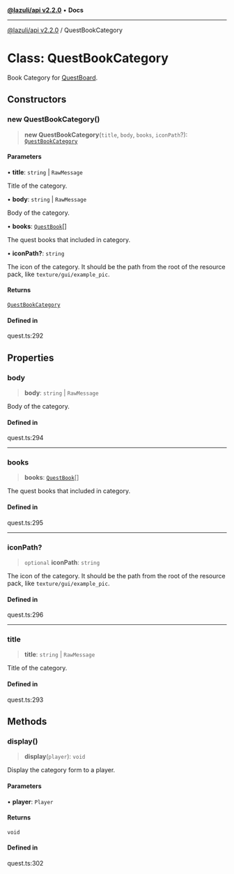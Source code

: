 [**@lazuli/api v2.2.0**](../README.md) • **Docs**

***

[@lazuli/api v2.2.0](../globals.md) / QuestBookCategory

# Class: QuestBookCategory

Book Category for [QuestBoard](QuestBoard.md).

## Constructors

### new QuestBookCategory()

> **new QuestBookCategory**(`title`, `body`, `books`, `iconPath`?): [`QuestBookCategory`](QuestBookCategory.md)

#### Parameters

• **title**: `string` \| `RawMessage`

Title of the category.

• **body**: `string` \| `RawMessage`

Body of the category.

• **books**: [`QuestBook`](QuestBook.md)[]

The quest books that included in category.

• **iconPath?**: `string`

The icon of the category.
It should be the path from the root of the resource pack, like `texture/gui/example_pic`.

#### Returns

[`QuestBookCategory`](QuestBookCategory.md)

#### Defined in

quest.ts:292

## Properties

### body

> **body**: `string` \| `RawMessage`

Body of the category.

#### Defined in

quest.ts:294

***

### books

> **books**: [`QuestBook`](QuestBook.md)[]

The quest books that included in category.

#### Defined in

quest.ts:295

***

### iconPath?

> `optional` **iconPath**: `string`

The icon of the category.
It should be the path from the root of the resource pack, like `texture/gui/example_pic`.

#### Defined in

quest.ts:296

***

### title

> **title**: `string` \| `RawMessage`

Title of the category.

#### Defined in

quest.ts:293

## Methods

### display()

> **display**(`player`): `void`

Display the category form to a player.

#### Parameters

• **player**: `Player`

#### Returns

`void`

#### Defined in

quest.ts:302
